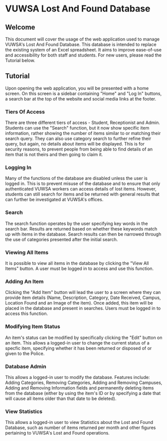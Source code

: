 # **VUWSA Lost And Found Database**

## **Welcome**

This document will cover the usage of the web application used to manage VUWSA's Lost And Found Database. This database is intended to replace the existing system of an Excel spreadsheet. It aims to improve ease-of-use and accessibility for both staff and students. For new users, please read the Tutorial below.

## **Tutorial**

Upon opening the web application, you will be presented with a home screen. On this screen is a sidebar containing "Home" and "Log In" buttons, a search bar at the top of the website and social media links at the footer.  

### **Tiers Of Access**

There are three different tiers of access - Student, Receptionist and Admin. Students can use the "Search" function, but it now show specific item information, rather showing the number of items similar to or matching their search query. They can also use category search to further refine their query, but again, no details about items will be displayed. This is for security reasons, to prevent people from being able to find details of an item that is not theirs and then going to claim it.

### **Logging In**

Many of the functions of the database are disabled unless the user is logged in. This is to prevent misuse of the database and to ensure that only authenticated VUWSA workers can access details of lost items. However, students can still search for items and be returned with general results that can further be investigated at VUWSA's offices.

### **Search**

The search function operates by the user specifying key words in the search bar. Results are returned based on whether these keywords match up with items in the database. Search results can then be narrowed through the use of categories presented after the initial search.

### **Viewing All Items**

It is possible to view all items in the database by clicking the "View All Items" button. A user must be logged in to access and use this function.

### **Adding An Item**

Clicking the "Add Item" button will lead the user to a screen where they can provide item details (Name, Description, Category, Date Received, Campus, Location Found and an Image of the item). Once added, this item will be placed in the database and present in searches. Users must be logged in to access this function.

### **Modifying Item Status**

An item's status can be modified by specifically clicking the "Edit" button on an item. This allows a logged-in user to change the current status of a specfic item, specifying whether it has been returned or disposed of or given to the Police.

### **Database Admin**

This allows a logged-in user to modify the database. Features include: Adding Categories, Removing Categories, Adding and Removing Campuses, Adding and Removing Information fields and permanently deleting items from the database (either by using the item's ID or by specifying a date that will cause all items older than that date to be deleted).

### **View Statistics**

This allows a logged-in user to view Statistics about the Lost and Found Database, such as number of items returned per month and other figures pertaining to VUWSA's Lost and Found operations.